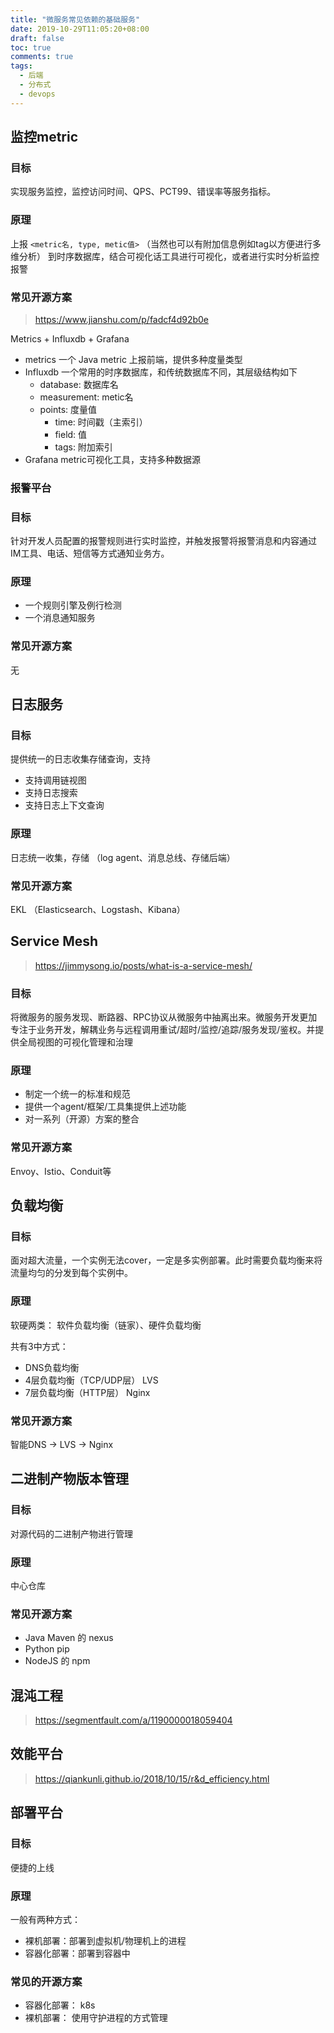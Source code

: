 ```yaml
---
title: "微服务常见依赖的基础服务"
date: 2019-10-29T11:05:20+08:00
draft: false
toc: true
comments: true
tags:
  - 后端
  - 分布式
  - devops
---
```


## 监控metric

### 目标

实现服务监控，监控访问时间、QPS、PCT99、错误率等服务指标。

### 原理

上报 `<metric名, type, metic值>` （当然也可以有附加信息例如tag以方便进行多维分析） 到时序数据库，结合可视化话工具进行可视化，或者进行实时分析监控报警

### 常见开源方案

> https://www.jianshu.com/p/fadcf4d92b0e

Metrics + Influxdb + Grafana

* metrics 一个 Java metric 上报前端，提供多种度量类型
* Influxdb 一个常用的时序数据库，和传统数据库不同，其层级结构如下
  * database: 数据库名
  * measurement: metic名
  * points: 度量值
    * time: 时间戳（主索引）
    * field: 值
    * tags: 附加索引
* Grafana metric可视化工具，支持多种数据源

### 报警平台

### 目标

针对开发人员配置的报警规则进行实时监控，并触发报警将报警消息和内容通过IM工具、电话、短信等方式通知业务方。

### 原理

* 一个规则引擎及例行检测
* 一个消息通知服务

### 常见开源方案

无

## 日志服务

### 目标

提供统一的日志收集存储查询，支持

* 支持调用链视图
* 支持日志搜索
* 支持日志上下文查询

### 原理

日志统一收集，存储 （log agent、消息总线、存储后端）

### 常见开源方案

EKL （Elasticsearch、Logstash、Kibana）

## Service Mesh

> https://jimmysong.io/posts/what-is-a-service-mesh/

### 目标

将微服务的服务发现、断路器、RPC协议从微服务中抽离出来。微服务开发更加专注于业务开发，解耦业务与远程调用重试/超时/监控/追踪/服务发现/鉴权。并提供全局视图的可视化管理和治理

### 原理

* 制定一个统一的标准和规范
* 提供一个agent/框架/工具集提供上述功能
* 对一系列（开源）方案的整合

### 常见开源方案

Envoy、Istio、Conduit等

## 负载均衡

### 目标

面对超大流量，一个实例无法cover，一定是多实例部署。此时需要负载均衡来将流量均匀的分发到每个实例中。

### 原理

软硬两类： 软件负载均衡（链家）、硬件负载均衡

共有3中方式：

* DNS负载均衡
* 4层负载均衡（TCP/UDP层） LVS
* 7层负载均衡（HTTP层） Nginx

### 常见开源方案

智能DNS -> LVS -> Nginx

## 二进制产物版本管理

### 目标

对源代码的二进制产物进行管理

### 原理

中心仓库

### 常见开源方案

* Java Maven 的 nexus
* Python pip
* NodeJS 的 npm

## 混沌工程

> https://segmentfault.com/a/1190000018059404

## 效能平台

> https://qiankunli.github.io/2018/10/15/r&d_efficiency.html

## 部署平台

### 目标

便捷的上线

### 原理

一般有两种方式：

* 裸机部署：部署到虚拟机/物理机上的进程
* 容器化部署：部署到容器中

### 常见的开源方案

* 容器化部署： k8s
* 裸机部署： 使用守护进程的方式管理
